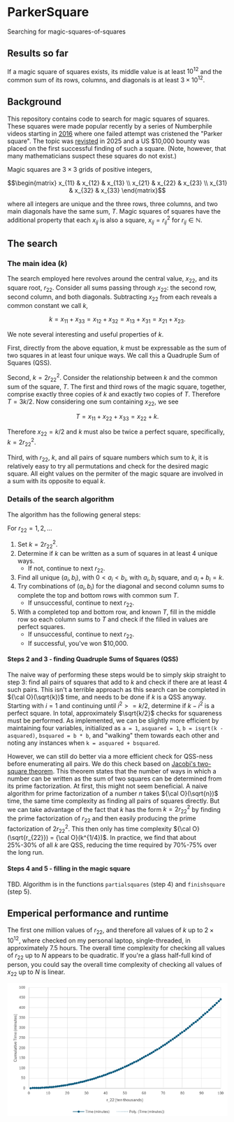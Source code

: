 # ParkerSquare
Searching for magic-squares-of-squares

## Results so far

If a magic square of squares exists, its middle value is at least $10^{12}$ and the common sum of its rows, columns, and diagonals is at least $3 \times 10^{12}$.

## Background

This repository contains code to search for magic squares of squares. These squares were made popular recently by a series of Numberphile videos starting in [2016](https://www.youtube.com/watch?v=aOT_bG-vWyg) where one failed attempt was cristened the "Parker square". The topic was [revisted](https://www.youtube.com/watch?v=stpiBy6gWOA) in 2025 and a US \$10,000 bounty was placed on the first successful finding of such a square. (Note, however, that many mathematicians suspect these squares do not exist.)

Magic squares are $3 \times 3$ grids of positive integers,
```math
\begin{matrix}
x_{11} & x_{12} & x_{13} \\
x_{21} & x_{22} & x_{23} \\
x_{31} & x_{32} & x_{33}
\end{matrix}
```
where all integers are unique and the three rows, three columns, and two main diagonals have the same sum, $T$. Magic squares of squares have the additional property that each $x_{ij}$ is also a square, $x_{ij} = r_{ij}^2$ for $r_{ij} \in \mathbb{N}$.

## The search

### The main idea ($k$)

The search employed here revolves around the central value, $x_{22}$, and its square root, $r_{22}$. Consider all sums passing through $x_{22}$: the second row, second column, and both diagonals. Subtracting $x_{22}$ from each reveals a common constant we call $k$,

$$
k = x_{11} + x_{33} = x_{12} + x_{32} = x_{13} + x_{31} = x_{21} + x_{23}.
$$

We note several interesting and useful properties of $k$. 

First, directly from the above equation, $k$ must be expressable as the sum of two squares in at least four unique ways. We call this a Quadruple Sum of Squares (QSS).

Second, $k = 2r_{22}^2$. Consider the relationship between $k$ and the common sum of the square, $T$. The first and third rows of the magic square, together, comprise exactly three copies of $k$ and exactly two copies of $T$. Therefore $T = 3k/2$. Now considering one sum containing $x_{22}$, we see

$$
T = x_{11} + x_{22} + x_{33} = x_{22} + k.
$$

Therefore $x_{22} = k/2$ and $k$ must also be twice a perfect square, specifically, $k = 2r_{22}^2$.

Third, with $r_{22}$, $k$, and all pairs of square numbers which sum to $k$, it is relatively easy to try all permutations and check for the desired magic square. All eight values on the permiter of the magic square are involved in a sum with its opposite to equal $k$.

### Details of the search algorithm

The algorithm has the following general steps:

For $r_{22} = 1,2,\dots$
1. Set $k = 2r_{22}^2$.
2. Determine if $k$ can be written as a sum of squares in at least 4 unique ways.
    - If not, continue to next $r_{22}$.
3. Find all unique $(a_i, b_i)$, with $0 < a_i < b_i$, with $a_i,b_i$ square, and $a_i + b_i = k$.
4. Try combinations of $(a_i, b_i)$ for the diagonal and second column sums to complete the top and bottom rows with common sum $T$.
    - If unsuccessful, continue to next $r_{22}$.
5. With a completed top and bottom row, and known $T$, fill in the middle row so each column sums to $T$ and check if the filled in values are perfect squares.
    - If unsuccessful, continue to next $r_{22}$.
    - If successful, you've won \$10,000.
  
#### Steps 2 and 3 - finding Quadruple Sums of Squares (QSS)

The naive way of performing these steps would be to simply skip straight to step 3: find all pairs of squares that add to $k$ and check if there are at least 4 such pairs. This isn't a terrible approach as this search can be completed in ${\cal O}(\sqrt{k})$ time, and needs to be done if $k$ is a QSS anyway. Starting with $i = 1$ and continuing until $i^2 >= k/2$, determine if $k - i^2$ is a perfect square. In total, approximately $\sqrt{k/2}$ checks for squareness must be performed. As implemented, we can be slightly more efficient by maintaining four variables, initialized as `a = 1`, `asquared = 1`, `b = isqrt(k - asquared)`, `bsquared = b * b`, and "walking" them towards each other and noting any instances when `k = asquared + bsquared`.

However, we can still do better via a more efficient check for QSS-ness before enumerating all pairs. We do this check based on [Jacobi's two-square theorem](https://en.wikipedia.org/wiki/Sum_of_two_squares_theorem#Jacobi's_two-square_theorem). This theorem states that the number of ways in which a number can be written as the sum of two squares can be determined from its prime factorization. At first, this might not seem beneficial. A naive algorithm for prime factorization of a number $n$ takes ${\cal O}(\sqrt{n})$ time, the same time complexity as finding all pairs of squares directly. But we can take advantage of the fact that $k$ has the form $k = 2r_{22}^2$ by finding the prime factorization of $r_{22}$ and then easily producing the prime factorization of $2r_{22}^2$. This then only has time complexity ${\cal O}(\sqrt{r_{22}}) = {\cal O}(k^{1/4})$. In practice, we find that about 25%-30% of all $k$ are QSS, reducing the time required by 70%-75% over the long run.

#### Steps 4 and 5 - filling in the magic square

TBD. Algorithm is in the functions `partialsquares` (step 4) and `finishsquare` (step 5).

## Emperical performance and runtime

The first one million values of $r_{22}$, and therefore all values of $k$ up to $2 \times 10^{12}$, where checked on my personal laptop, single-threaded, in approximately 7.5 hours. The overall time complexity for checking all values of $r_{22}$ up to $N$ appears to be quadratic. If you're a glass half-full kind of person, you could say the overall time complexity of checking all values of $x_{22}$ up to $N$ is linear.

![Plot showing a quadratic relationship between $r_{22}$ and cumulative runtime.](parkersquare_time.png)
